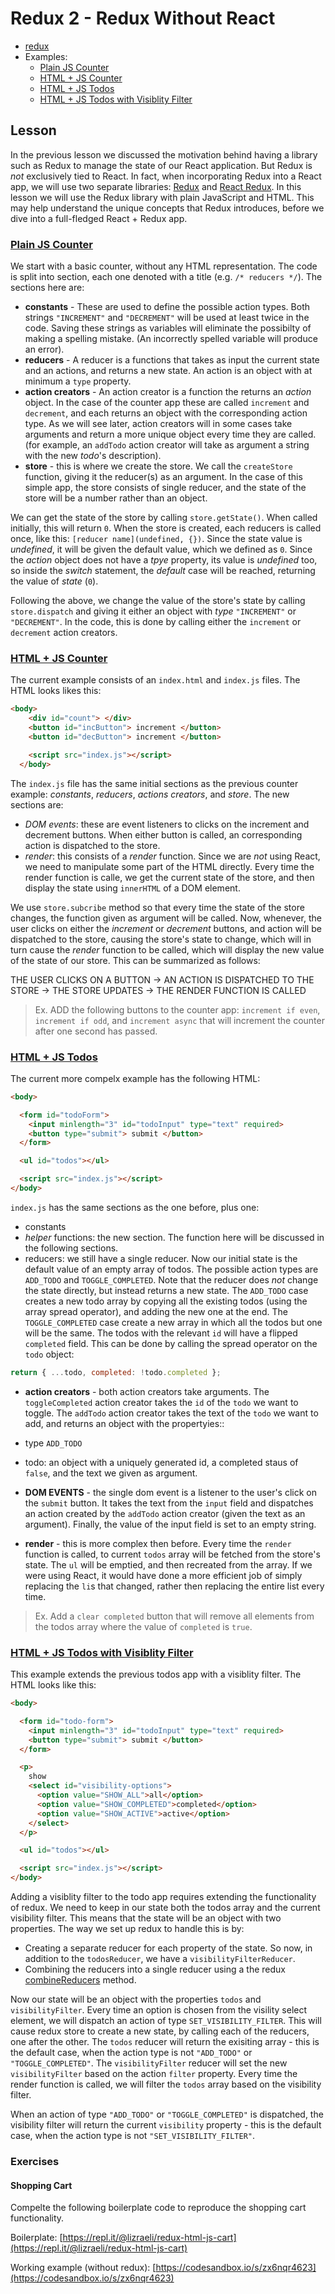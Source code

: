 # Redux 2 - Redux Without React

* [redux](https://redux.js.org/)
* Examples:
  * [Plain JS Counter](https://repl.it/@lizraeli/Redux-JS-Counter)
  * [HTML + JS Counter](https://repl.it/@lizraeli/redux-html-js-counter)
  * [HTML + JS Todos](https://repl.it/@lizraeli/redux-html-js-todos)
  * [HTML + JS Todos with Visiblity Filter](https://repl.it/@lizraeli/redux-html-js-todos-w-filter)

## Lesson

In the previous lesson we discussed the motivation behind having a library such as Redux to manage the state of our React application. But Redux is _not_ exclusively tied to React. In fact, when incorporating Redux into a React app, we will use two separate libraries: [Redux](https://redux.js.org/) and [React Redux](https://github.com/reactjs/react-redux). In this lesson we will use the Redux library with plain JavaScript and HTML. This may help understand the unique concepts that Redux introduces, before we dive into a full-fledged React + Redux app.

### [Plain JS Counter](https://repl.it/@lizraeli/Redux-JS-Counter)

We start with a basic counter, without any HTML representation. The code is split into section, each one denoted with a title (e.g. `/* reducers */`). The sections here are:

* **constants** - These are used to define the possible action types. Both strings `"INCREMENT"` and `"DECREMENT"` will be used at least twice in the code. Saving these strings as variables will eliminate the possibilty of making a spelling mistake. (An incorrectly spelled variable will produce an error).
* **reducers** - A reducer is a functions that takes as input the current state and an actions, and returns a new state. An action is an object with at minimum a `type` property.
* **action creators** - An action creator is a function the returns an _action_ object. In the case of the counter app these are called `increment` and `decrement`, and each returns an object with the corresponding action type. As we will see later, action creators will in some cases take arguments and return a more unique object every time they are called. (for example, an `addTodo` action creator will take as argument a string with the new _todo_'s description).
* **store** - this is where we create the store. We call the `createStore` function, giving it the reducer(s) as an argument. In the case of this simple app, the store consists of single reducer, and the state of the store will be a number rather than an object.

We can get the state of the store by calling `store.getState()`. When called initially, this will return `0`. When the store is created, each reducers is called once, like this: `[reducer name](undefined, {})`. Since the state value is _undefined_, it will be given the default value, which we defined as `0`. Since the _action_ object does not have a _tpye_ property, its value is _undefined_ too, so inside the _switch_ statement, the _default_ case will be reached, returning the value of _state_ (`0`).

Following the above, we change the value of the store's state by calling `store.dispatch` and giving it either an object with _type_ `"INCREMENT"` or `"DECREMENT"`. In the code, this is done by calling either the `increment` or `decrement` action creators.

### [HTML + JS Counter](https://repl.it/@lizraeli/redux-html-js-counter)

The current example consists of an `index.html` and `index.js` files. The HTML looks likes this:

```html
<body>
    <div id="count"> </div>
    <button id="incButton"> increment </button>
    <button id="decButton"> increment </button>

    <script src="index.js"></script>
  </body>
```

The `index.js` file has the same initial sections as the previous counter example: _constants_, _reducers_, _actions creators_, and _store_. The new sections are:

* _DOM events_: these are event listeners to clicks on the increment and decrement buttons. When either button is called, an corresponding action is dispatched to the store.
* _render_: this consists of a _render_ function. Since we are _not_ using React, we need to manipulate some part of the HTML directly. Every time the render function is calle, we get the current state of the store, and then display the state using `innerHTML` of a DOM element.

We use `store.subcribe` method so that every time the state of the store changes, the function given as argument will be called. Now, whenever, the user clicks on either the _increment_ or _decrement_ buttons, and action will be dispatched to the store, causing the store's state to change, which will in turn cause the _render_ function to be called, which will display the new value of the state of our store. This can be summarized as follows:

THE USER CLICKS ON A BUTTON -> AN ACTION IS DISPATCHED TO THE STORE -> THE STORE UPDATES -> THE RENDER FUNCTION IS CALLED

> Ex. ADD the following buttons to the counter app: `increment if even`, `increment if odd`, and `increment async` that will increment the counter after one second has passed.

### [HTML + JS Todos](https://repl.it/@lizraeli/redux-html-js-todos)

The current more compelx example has the following HTML:

```html
<body>

  <form id="todoForm">
    <input minlength="3" id="todoInput" type="text" required>
    <button type="submit"> submit </button>
  </form>

  <ul id="todos"></ul>

  <script src="index.js"></script>
</body>
```

`index.js` has the same sections as the one before, plus one:

* constants
* _helper_ functions: the new section. The function here will be discussed in the following sections.
* reducers: we still have a single reducer. Now our initial state is the default value of an empty array of todos. The possible action types are `ADD_TODO` and `TOGGLE_COMPLETED`. Note that the reducer does _not_ change the state directly, but instead returns a new state. The `ADD_TODO` case creates a new todo array by copying all the existing todos (using the array spread operator), and adding the new one at the end. The `TOGGLE_COMPLETED` case create a new array in which all the todos but one will be the same. The todos with the relevant `id` will have a flipped `completed` field. This can be done by calling the spread operator on the `todo` object:

```js
return { ...todo, completed: !todo.completed };
```

* **action creators** - both action creators take arguments. The `toggleCompleted` action creator takes the `id` of the `todo` we want to toggle. The `addTodo` action creator takes the text of the `todo` we want to add, and returns an object with the propertyies::

* type `ADD_TODO`
* todo: an object with a uniquely generated id, a completed staus of `false`, and the text we given as argument.

* **DOM EVENTS** - the single dom event is a listener to the user's click on the `submit` button. It takes the text from the `input` field and dispatches an action created by the `addTodo` action creator (given the text as an argument). Finally, the value of the input field is set to an empty string.

* **render** - this is more complex then before. Every time the `render` function is called, to current `todos` array will be fetched from the store's state. The `ul` will be emptied, and then recreated from the array. If we were using React, it would have done a more efficient job of simply replacing the `li`s that changed, rather then replacing the entire list every time.

> Ex. Add a `clear completed` button that will remove all elements from the todos array where the value of `completed` is `true`.

### [HTML + JS Todos with Visiblity Filter](https://repl.it/@lizraeli/redux-html-js-todos-w-filter)

This example extends the previous todos app with a visiblity filter. The HTML looks like this:

```html
<body>

  <form id="todo-form">
    <input minlength="3" id="todoInput" type="text" required>
    <button type="submit"> submit </button>
  </form>

  <p>
    show
    <select id="visibility-options">
      <option value="SHOW_ALL">all</option>
      <option value="SHOW_COMPLETED">completed</option>
      <option value="SHOW_ACTIVE">active</option>
    </select>
  </p>

  <ul id="todos"></ul>

  <script src="index.js"></script>
</body>
```

Adding a visiblity filter to the todo app requires extending the functionality of redux. We need to keep in our state both the todos array and the current visibility filter. This means that the state will be an object with two properties. The way we set up redux to handle this is by:

* Creating a separate reducer for each property of the state. So now, in addition to the `todosReducer`, we have a `visibilityFilterReducer`.
* Combining the reducers into a single reducer using a the redux [combineReducers](https://redux.js.org/docs/recipes/reducers/UsingCombineReducers.html) method.

Now our state will be an object with the properties `todos` and `visibilityFilter`. Every time an option is chosen from the visility select element, we will dispatch an action of type `SET_VISIBILITY_FILTER`. This will cause redux store to create a new state, by calling each of the reducers, one after the other. The `todos` reducer will return the exisiting array - this is the default case, when the action type is not `"ADD_TODO"` or `"TOGGLE_COMPLETED"`. The `visibilityFilter` reducer will set the new `visibilityFilter` based on the action `filter` property. Every time the render function is called, we will filter the `todos` array based on the visibility filter.

When an action of type `"ADD_TODO"` or `"TOGGLE_COMPLETED"` is dispatched, the visibility filter will return the current `visibility` property - this is the default case, when the action type is not `"SET_VISIBILITY_FILTER"`.

### Exercises

#### Shopping Cart

Compelte the following boilerplate code to reproduce the shopping cart functionality.

Boilerplate: [https://repl.it/@lizraeli/redux-html-js-cart](https://repl.it/@lizraeli/redux-html-js-cart)

Working example (without redux): [https://codesandbox.io/s/zx6nqr4623](https://codesandbox.io/s/zx6nqr4623)
